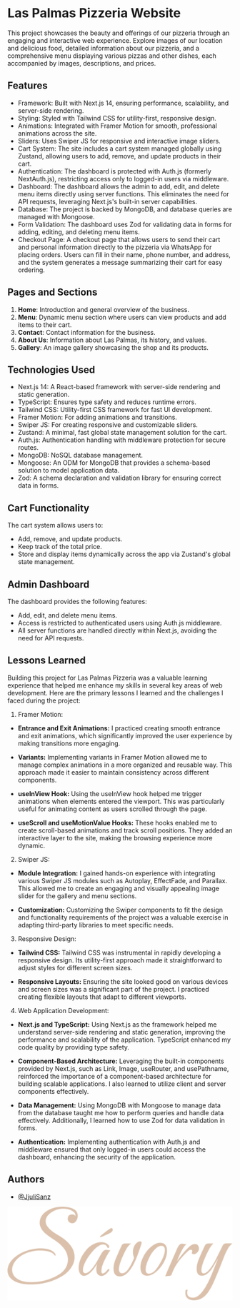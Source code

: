 
# Las Palmas Pizzeria Website

This project showcases the beauty and offerings of our pizzeria through an engaging and interactive web experience. Explore images of our location and delicious food, detailed information about our pizzeria, and a comprehensive menu displaying various pizzas and other dishes, each accompanied by images, descriptions, and prices.

## Features

- Framework: Built with Next.js 14, ensuring performance, scalability, and server-side rendering.
- Styling: Styled with Tailwind CSS for utility-first, responsive design.
- Animations: Integrated with Framer Motion for smooth, professional animations across the site.
- Sliders: Uses Swiper JS for responsive and interactive image sliders.
- Cart System: The site includes a cart system managed globally using Zustand, allowing users to add, remove, and update products in their cart.
- Authentication: The dashboard is protected with Auth.js (formerly NextAuth.js), restricting access only to logged-in users via middleware.
- Dashboard: The dashboard allows the admin to add, edit, and delete menu items directly using server functions. This eliminates the need for API requests, leveraging Next.js's built-in server capabilities.
- Database: The project is backed by MongoDB, and database queries are managed with Mongoose.
- Form Validation: The dashboard uses Zod for validating data in forms for adding, editing, and deleting menu items.
- Checkout Page: A checkout page that allows users to send their cart and personal information directly to the pizzeria via WhatsApp for placing orders. Users can fill in their name, phone number, and address, and the system generates a message summarizing their cart for easy ordering.

## Pages and Sections

1. **Home**: Introduction and general overview of the business.
2. **Menu**: Dynamic menu section where users can view products and add items to their cart.
3. **Contact**: Contact information for the business.
4. **About Us**: Information about Las Palmas, its history, and values.
5. **Gallery**: An image gallery showcasing the shop and its products.

## Technologies Used

- Next.js 14: A React-based framework with server-side rendering and static generation.
- TypeScript: Ensures type safety and reduces runtime errors.
- Tailwind CSS: Utility-first CSS framework for fast UI development.
- Framer Motion: For adding animations and transitions.
- Swiper JS: For creating responsive and customizable sliders.
- Zustand: A minimal, fast global state management solution for the cart.
- Auth.js: Authentication handling with middleware protection for secure routes.
- MongoDB: NoSQL database management.
- Mongoose: An ODM for MongoDB that provides a schema-based solution to model application data.
- Zod: A schema declaration and validation library for ensuring correct data in forms.

## Cart Functionality

The cart system allows users to:
- Add, remove, and update products.
- Keep track of the total price.
- Store and display items dynamically across the app via Zustand's global state management.

## Admin Dashboard

The dashboard provides the following features:
- Add, edit, and delete menu items.
- Access is restricted to authenticated users using Auth.js middleware.
- All server functions are handled directly within Next.js, avoiding the need for API requests.

## Lessons Learned

Building this project for Las Palmas Pizzeria was a valuable learning experience that helped me enhance my skills in several key areas of web development. Here are the primary lessons I learned and the challenges I faced during the project:

1. Framer Motion:

- **Entrance and Exit Animations:** I practiced creating smooth entrance and exit animations, which significantly improved the user experience by making transitions more engaging.

- **Variants:** Implementing variants in Framer Motion allowed me to manage complex animations in a more organized and reusable way. This approach made it easier to maintain consistency across different components.

- **useInView Hook:** Using the useInView hook helped me trigger animations when elements entered the viewport. This was particularly useful for animating content as users scrolled through the page.

- **useScroll and useMotionValue Hooks:** These hooks enabled me to create scroll-based animations and track scroll positions. They added an interactive layer to the site, making the browsing experience more dynamic.

2. Swiper JS:

- **Module Integration:** I gained hands-on experience with integrating various Swiper JS modules such as Autoplay, EffectFade, and Parallax. This allowed me to create an engaging and visually appealing image slider for the gallery and menu sections.

- **Customization:** Customizing the Swiper components to fit the design and functionality requirements of the project was a valuable exercise in adapting third-party libraries to meet specific needs.

3. Responsive Design:

- **Tailwind CSS:** Tailwind CSS was instrumental in rapidly developing a responsive design. Its utility-first approach made it straightforward to adjust styles for different screen sizes.

- **Responsive Layouts:** Ensuring the site looked good on various devices and screen sizes was a significant part of the project. I practiced creating flexible layouts that adapt to different viewports.

4. Web Application Development:

- **Next.js and TypeScript:** Using Next.js as the framework helped me understand server-side rendering and static generation, improving the performance and scalability of the application. TypeScript enhanced my code quality by providing type safety.

- **Component-Based Architecture:** Leveraging the built-in components provided by Next.js, such as Link, Image, useRouter, and usePathname, reinforced the importance of a component-based architecture for building scalable applications. I also learned to utilize client and server components effectively.

- **Data Management:** Using MongoDB with Mongoose to manage data from the database taught me how to perform queries and handle data effectively. Additionally, I learned how to use Zod for data validation in forms.

- **Authentication:** Implementing authentication with Auth.js and middleware ensured that only logged-in users could access the dashboard, enhancing the security of the application.



## Authors

- [@JjuliSanz](https://github.com/JjuliSanz)

<p>
  <img src="public/title.svg" alt="Savory heladeria" width="600"/> 
</p>


